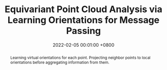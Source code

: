---
title:          "Equivariant Point Cloud Analysis via Learning Orientations for Message Passing"
date:           2022-02-05 00:01:00 +0800
selected:       true
pub:            "IEEE/CVF Conference on Computer Vision and Pattern Recognition (CVPR)"
pub_date:       "2022"
pub_last:       ' <span class="badge badge-pill badge-publication badge-success">Oral</span>'
abstract: >-
  Learning virtual orientations for each point. Projecting neighbor points to local orientations before aggregating information from them.
cover:          /assets/images/covers/2022-emp.jpg
authors:
- Shitong Luo*
- Jiahan Li*
- Jiaqi Guan*
- Yufeng Su
- Chaoran Cheng
- Jian Peng
- Jianzhu Ma
links:
  Paper: https://arxiv.org/abs/2203.14486
  Code: https://github.com/luost26/Equivariant-OrientedMP
  Proceedings: https://openaccess.thecvf.com/content/CVPR2022/html/   Luo_Equivariant_Point_Cloud_Analysis_via_Learning_Orientations_for_Message_Passing_CVPR_2022_paper.html
---